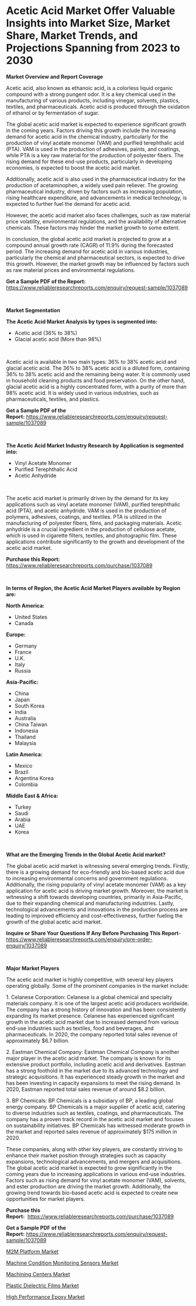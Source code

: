 <p><h1>Acetic Acid Market Offer Valuable Insights into Market Size, Market Share, Market Trends, and Projections Spanning from 2023 to 2030</h1></p><p><strong>Market Overview and Report Coverage</strong></p>
<p><p>Acetic acid, also known as ethanoic acid, is a colorless liquid organic compound with a strong pungent odor. It is a key chemical used in the manufacturing of various products, including vinegar, solvents, plastics, textiles, and pharmaceuticals. Acetic acid is produced through the oxidation of ethanol or by fermentation of sugar.</p><p>The global acetic acid market is expected to experience significant growth in the coming years. Factors driving this growth include the increasing demand for acetic acid in the chemical industry, particularly for the production of vinyl acetate monomer (VAM) and purified terephthalic acid (PTA). VAM is used in the production of adhesives, paints, and coatings, while PTA is a key raw material for the production of polyester fibers. The rising demand for these end-use products, particularly in developing economies, is expected to boost the acetic acid market.</p><p>Additionally, acetic acid is also used in the pharmaceutical industry for the production of acetaminophen, a widely used pain reliever. The growing pharmaceutical industry, driven by factors such as increasing population, rising healthcare expenditure, and advancements in medical technology, is expected to further fuel the demand for acetic acid.</p><p>However, the acetic acid market also faces challenges, such as raw material price volatility, environmental regulations, and the availability of alternative chemicals. These factors may hinder the market growth to some extent.</p><p>In conclusion, the global acetic acid market is projected to grow at a compound annual growth rate (CAGR) of 11.9% during the forecasted period. The increasing demand for acetic acid in various industries, particularly the chemical and pharmaceutical sectors, is expected to drive this growth. However, the market growth may be influenced by factors such as raw material prices and environmental regulations.</p></p>
<p><strong>Get a Sample PDF of the Report:</strong> <a href="https://www.reliableresearchreports.com/enquiry/request-sample/1037089">https://www.reliableresearchreports.com/enquiry/request-sample/1037089</a></p>
<p>&nbsp;</p>
<p><strong>Market Segmentation</strong></p>
<p><strong>The Acetic Acid Market Analysis by types is segmented into:</strong></p>
<p><ul><li>Acetic acid (36% to 38%)</li><li>Glacial acetic acid (More than 98%)</li></ul></p>
<p>&nbsp;</p>
<p><p>Acetic acid is available in two main types: 36% to 38% acetic acid and glacial acetic acid. The 36% to 38% acetic acid is a diluted form, containing 36% to 38% acetic acid and the remaining being water. It is commonly used in household cleaning products and food preservation. On the other hand, glacial acetic acid is a highly concentrated form, with a purity of more than 98% acetic acid. It is widely used in various industries, such as pharmaceuticals, textiles, and plastics.</p></p>
<p><strong>Get a Sample PDF of the Report:</strong>&nbsp;<a href="https://www.reliableresearchreports.com/enquiry/request-sample/1037089">https://www.reliableresearchreports.com/enquiry/request-sample/1037089</a></p>
<p>&nbsp;</p>
<p><strong>The Acetic Acid Market Industry Research by Application is segmented into:</strong></p>
<p><ul><li>Vinyl Acetate Monomer</li><li>Purified Terephthalic Acid</li><li>Acetic Anhydride</li></ul></p>
<p>&nbsp;</p>
<p><p>The acetic acid market is primarily driven by the demand for its key applications such as vinyl acetate monomer (VAM), purified terephthalic acid (PTA), and acetic anhydride. VAM is used in the production of polymers, adhesives, coatings, and textiles. PTA is utilized in the manufacturing of polyester fibers, films, and packaging materials. Acetic anhydride is a crucial ingredient in the production of cellulose acetate, which is used in cigarette filters, textiles, and photographic film. These applications contribute significantly to the growth and development of the acetic acid market.</p></p>
<p><strong>Purchase this Report:</strong>&nbsp; <a href="https://www.reliableresearchreports.com/purchase/1037089">https://www.reliableresearchreports.com/purchase/1037089</a></p>
<p>&nbsp;</p>
<p><strong>In terms of Region, the Acetic Acid Market Players available by Region are:</strong></p>
<p>
    <p> <strong> North America: </strong>
        <ul>
            <li>United States</li>
            <li>Canada</li>
        </ul>
        </p> 
    <p> <strong> Europe: </strong>
        <ul>
            <li>Germany</li>
            <li>France</li>
            <li>U.K.</li>
            <li>Italy</li>
            <li>Russia</li>
        </ul>
        </p> 
    <p> <strong> Asia-Pacific: </strong>
        <ul>
            <li>China</li>
            <li>Japan</li>
            <li>South Korea</li>
            <li>India</li>
            <li>Australia</li>
            <li>China Taiwan</li>
            <li>Indonesia</li>
            <li>Thailand</li>
            <li>Malaysia</li>
        </ul>
        </p> 
    <p> <strong> Latin America: </strong>
        <ul>
            <li>Mexico</li>
            <li>Brazil</li>
            <li>Argentina Korea</li>
            <li>Colombia</li>
        </ul>
        </p> 
    <p> <strong> Middle East & Africa: </strong>
        <ul>
            <li>Turkey</li>
            <li>Saudi</li>
            <li>Arabia</li>
            <li>UAE</li>
            <li>Korea</li>
        </ul>
    </p>
    </p>
<p>&nbsp;</p>
<p><strong>What are the Emerging Trends in the Global Acetic Acid market?</strong></p>
<p><p>The global acetic acid market is witnessing several emerging trends. Firstly, there is a growing demand for eco-friendly and bio-based acetic acid due to increasing environmental concerns and government regulations. Additionally, the rising popularity of vinyl acetate monomer (VAM) as a key application for acetic acid is driving market growth. Moreover, the market is witnessing a shift towards developing countries, primarily in Asia-Pacific, due to their expanding chemical and manufacturing industries. Lastly, technological advancements and innovations in the production process are leading to improved efficiency and cost-effectiveness, further fueling the growth of the global acetic acid market.</p></p>
<p><strong>Inquire or Share Your Questions If Any Before Purchasing This Report</strong>- <a href="https://www.reliableresearchreports.com/enquiry/pre-order-enquiry/1037089">https://www.reliableresearchreports.com/enquiry/pre-order-enquiry/1037089</a></p>
<p>&nbsp;</p>
<p><strong>Major Market Players</strong></p>
<p><p>The acetic acid market is highly competitive, with several key players operating globally. Some of the prominent companies in the market include:</p><p>1. Celanese Corporation: Celanese is a global chemical and specialty materials company. It is one of the largest acetic acid producers worldwide. The company has a strong history of innovation and has been consistently expanding its market presence. Celanese has experienced significant growth in the acetic acid market due to increased demand from various end-use industries such as textiles, food and beverages, and pharmaceuticals. In 2020, the company reported total sales revenue of approximately $6.7 billion.</p><p>2. Eastman Chemical Company: Eastman Chemical Company is another major player in the acetic acid market. The company is known for its extensive product portfolio, including acetic acid and derivatives. Eastman has a strong foothold in the market due to its advanced technology and strategic acquisitions. It has experienced steady growth in the market and has been investing in capacity expansions to meet the rising demand. In 2020, Eastman reported total sales revenue of around $8.2 billion.</p><p>3. BP Chemicals: BP Chemicals is a subsidiary of BP, a leading global energy company. BP Chemicals is a major supplier of acetic acid, catering to diverse industries such as textiles, coatings, and pharmaceuticals. The company has a proven track record in the acetic acid market and focuses on sustainability initiatives. BP Chemicals has witnessed moderate growth in the market and reported sales revenue of approximately $175 million in 2020.</p><p>These companies, along with other key players, are constantly striving to enhance their market position through strategies such as capacity expansions, technological advancements, and mergers and acquisitions. The global acetic acid market is expected to grow significantly in the coming years due to increasing applications in various end-use industries. Factors such as rising demand for vinyl acetate monomer (VAM), solvents, and ester production are driving the market growth. Additionally, the growing trend towards bio-based acetic acid is expected to create new opportunities for market players.</p></p>
<p><strong>Purchase this Report:</strong>&nbsp;&nbsp;<a href="https://www.reliableresearchreports.com/purchase/1037089">https://www.reliableresearchreports.com/purchase/1037089</a></p>
<p></p>
<p><strong>Get a Sample PDF of the Report:</strong>&nbsp;<a href="https://www.reliableresearchreports.com/enquiry/request-sample/1037089">https://www.reliableresearchreports.com/enquiry/request-sample/1037089</a></p>
<p><p><a href="https://medium.com/@albanaduro2018/m2m-platform-market-report-reveals-the-latest-trends-and-growth-opportunities-of-this-market-2bd0b76ad2ec">M2M Platform Market</a></p><p><a href="https://medium.com/@zoeyjohns1903/machine-condition-monitoring-sensors-market-outlook-industry-overview-and-forecast-2023-to-2030-49ed113ed613">Machine Condition Monitoring Sensors Market</a></p><p><a href="https://medium.com/@bartlakin/machining-centers-market-comprehensive-assessment-by-type-application-and-geography-8452dfba2cb0">Machining Centers Market</a></p><p><a href="https://github.com/scarol104/Market-Research-Report-List-1/blob/main/plastic-dielectric-films-market.md">Plastic Dielectric Films Market</a></p><p><a href="https://github.com/dzharov81/Market-Research-Report-List-1/blob/main/high-performance-epoxy-market.md">High Performance Epoxy Market</a></p></p>